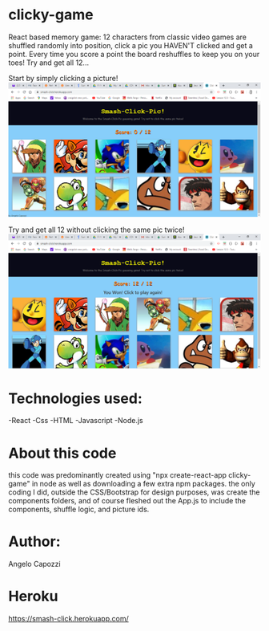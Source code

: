 # clicky-game
React based memory game: 12 characters from classic video games are shuffled randomly into position, click a pic you HAVEN'T clicked
and get a point. Every time you score a point the board reshuffles to keep you on your toes! Try and get all 12...

Start by simply clicking a picture!
![alt text](./public/images/Clicky-Game_1.png?raw=true)

Try and get all 12 without clicking the same pic twice!
![alt text](./public/images/Clicky-Game_2.png?raw=true)

# Technologies used:
-React
-Css
-HTML
-Javascript
-Node.js


# About this code
this code was predominantly created using "npx create-react-app clicky-game" in node as well as downloading a few extra npm packages.
the only coding I did, outside the CSS/Bootstrap for design purposes, was create the components folders, and of course fleshed out the App.js to include the components, shuffle logic, and picture ids.

# Author:
Angelo Capozzi

# Heroku
https://smash-click.herokuapp.com/
